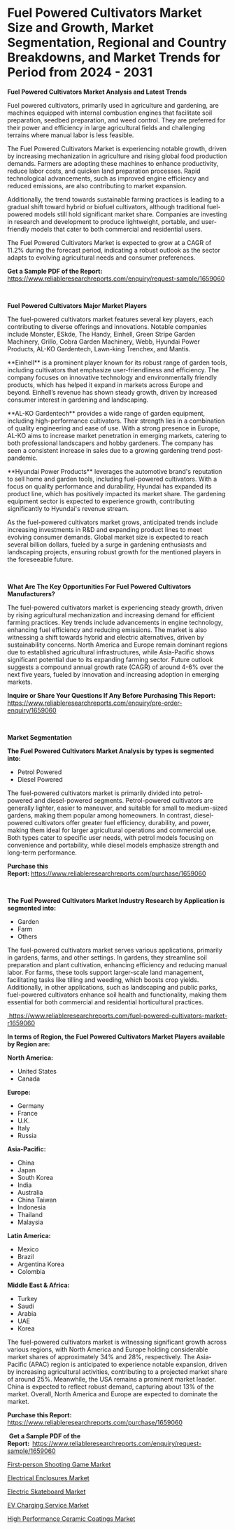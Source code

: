 <p><h1>Fuel Powered Cultivators Market Size and Growth, Market Segmentation, Regional and Country Breakdowns, and Market Trends for Period from 2024 -  2031</h1></p><p><strong>Fuel Powered Cultivators Market Analysis and Latest Trends</strong></p>
<p><p>Fuel powered cultivators, primarily used in agriculture and gardening, are machines equipped with internal combustion engines that facilitate soil preparation, seedbed preparation, and weed control. They are preferred for their power and efficiency in large agricultural fields and challenging terrains where manual labor is less feasible. </p><p>The Fuel Powered Cultivators Market is experiencing notable growth, driven by increasing mechanization in agriculture and rising global food production demands. Farmers are adopting these machines to enhance productivity, reduce labor costs, and quicken land preparation processes. Rapid technological advancements, such as improved engine efficiency and reduced emissions, are also contributing to market expansion. </p><p>Additionally, the trend towards sustainable farming practices is leading to a gradual shift toward hybrid or biofuel cultivators, although traditional fuel-powered models still hold significant market share. Companies are investing in research and development to produce lightweight, portable, and user-friendly models that cater to both commercial and residential users. </p><p>The Fuel Powered Cultivators Market is expected to grow at a CAGR of 11.2% during the forecast period, indicating a robust outlook as the sector adapts to evolving agricultural needs and consumer preferences.</p></p>
<p><strong>Get a Sample PDF of the Report:&nbsp;</strong> <a href="https://www.reliableresearchreports.com/enquiry/request-sample/1659060?utm_campaign=121&utm_medium=2&utm_source=Github&utm_content=ia&utm_term=03102024&utm_id=fuel-powered-cultivators">https://www.reliableresearchreports.com/enquiry/request-sample/1659060</a></p>
<p>&nbsp;</p>
<p><strong>Fuel Powered Cultivators Major Market Players</strong></p>
<p><p>The fuel-powered cultivators market features several key players, each contributing to diverse offerings and innovations. Notable companies include Monster, ESkde, The Handy, Einhell, Green Stripe Garden Machinery, Grillo, Cobra Garden Machinery, Webb, Hyundai Power Products, AL-KO Gardentech, Lawn-king Trenchex, and Mantis.</p><p>**Einhell** is a prominent player known for its robust range of garden tools, including cultivators that emphasize user-friendliness and efficiency. The company focuses on innovative technology and environmentally friendly products, which has helped it expand in markets across Europe and beyond. Einhell’s revenue has shown steady growth, driven by increased consumer interest in gardening and landscaping.</p><p>**AL-KO Gardentech** provides a wide range of garden equipment, including high-performance cultivators. Their strength lies in a combination of quality engineering and ease of use. With a strong presence in Europe, AL-KO aims to increase market penetration in emerging markets, catering to both professional landscapers and hobby gardeners. The company has seen a consistent increase in sales due to a growing gardening trend post-pandemic.</p><p>**Hyundai Power Products** leverages the automotive brand's reputation to sell home and garden tools, including fuel-powered cultivators. With a focus on quality performance and durability, Hyundai has expanded its product line, which has positively impacted its market share. The gardening equipment sector is expected to experience growth, contributing significantly to Hyundai's revenue stream.</p><p>As the fuel-powered cultivators market grows, anticipated trends include increasing investments in R&D and expanding product lines to meet evolving consumer demands. Global market size is expected to reach several billion dollars, fueled by a surge in gardening enthusiasts and landscaping projects, ensuring robust growth for the mentioned players in the foreseeable future.</p></p>
<p>&nbsp;</p>
<p><strong>What Are The Key Opportunities For Fuel Powered Cultivators Manufacturers?</strong></p>
<p><p>The fuel-powered cultivators market is experiencing steady growth, driven by rising agricultural mechanization and increasing demand for efficient farming practices. Key trends include advancements in engine technology, enhancing fuel efficiency and reducing emissions. The market is also witnessing a shift towards hybrid and electric alternatives, driven by sustainability concerns. North America and Europe remain dominant regions due to established agricultural infrastructures, while Asia-Pacific shows significant potential due to its expanding farming sector. Future outlook suggests a compound annual growth rate (CAGR) of around 4-6% over the next five years, fueled by innovation and increasing adoption in emerging markets.</p></p>
<p><strong>Inquire or Share Your Questions If Any Before Purchasing This Report:</strong> <a href="https://www.reliableresearchreports.com/enquiry/pre-order-enquiry/1659060?utm_campaign=121&utm_medium=2&utm_source=Github&utm_content=ia&utm_term=03102024&utm_id=fuel-powered-cultivators">https://www.reliableresearchreports.com/enquiry/pre-order-enquiry/1659060</a></p>
<p>&nbsp;</p>
<p><strong>Market Segmentation</strong></p>
<p><strong>The Fuel Powered Cultivators Market Analysis by types is segmented into:</strong></p>
<p><ul><li>Petrol Powered</li><li>Diesel Powered</li></ul></p>
<p><p>The fuel-powered cultivators market is primarily divided into petrol-powered and diesel-powered segments. Petrol-powered cultivators are generally lighter, easier to maneuver, and suitable for small to medium-sized gardens, making them popular among homeowners. In contrast, diesel-powered cultivators offer greater fuel efficiency, durability, and power, making them ideal for larger agricultural operations and commercial use. Both types cater to specific user needs, with petrol models focusing on convenience and portability, while diesel models emphasize strength and long-term performance.</p></p>
<p><strong>Purchase this Report:&nbsp;</strong><a href="https://www.reliableresearchreports.com/purchase/1659060?utm_campaign=121&utm_medium=2&utm_source=Github&utm_content=ia&utm_term=03102024&utm_id=fuel-powered-cultivators">https://www.reliableresearchreports.com/purchase/1659060</a></p>
<p>&nbsp;</p>
<p><strong>The Fuel Powered Cultivators Market Industry Research by Application is segmented into:</strong></p>
<p><ul><li>Garden</li><li>Farm</li><li>Others</li></ul></p>
<p><p>The fuel-powered cultivators market serves various applications, primarily in gardens, farms, and other settings. In gardens, they streamline soil preparation and plant cultivation, enhancing efficiency and reducing manual labor. For farms, these tools support larger-scale land management, facilitating tasks like tilling and weeding, which boosts crop yields. Additionally, in other applications, such as landscaping and public parks, fuel-powered cultivators enhance soil health and functionality, making them essential for both commercial and residential horticultural practices.</p></p>
<p><a href="https://www.reliableresearchreports.com/fuel-powered-cultivators-market-r1659060?utm_campaign=121&utm_medium=2&utm_source=Github&utm_content=ia&utm_term=03102024&utm_id=fuel-powered-cultivators">&nbsp;https://www.reliableresearchreports.com/fuel-powered-cultivators-market-r1659060</a></p>
<p><strong>In terms of Region, the Fuel Powered Cultivators Market Players available by Region are:</strong></p>
<p>
    <p> <strong> North America: </strong>
        <ul>
            <li>United States</li>
            <li>Canada</li>
        </ul>
        </p> 
    <p> <strong> Europe: </strong>
        <ul>
            <li>Germany</li>
            <li>France</li>
            <li>U.K.</li>
            <li>Italy</li>
            <li>Russia</li>
        </ul>
        </p> 
    <p> <strong> Asia-Pacific: </strong>
        <ul>
            <li>China</li>
            <li>Japan</li>
            <li>South Korea</li>
            <li>India</li>
            <li>Australia</li>
            <li>China Taiwan</li>
            <li>Indonesia</li>
            <li>Thailand</li>
            <li>Malaysia</li>
        </ul>
        </p> 
    <p> <strong> Latin America: </strong>
        <ul>
            <li>Mexico</li>
            <li>Brazil</li>
            <li>Argentina Korea</li>
            <li>Colombia</li>
        </ul>
        </p> 
    <p> <strong> Middle East & Africa: </strong>
        <ul>
            <li>Turkey</li>
            <li>Saudi</li>
            <li>Arabia</li>
            <li>UAE</li>
            <li>Korea</li>
        </ul>
    </p>
    </p>
<p><p>The fuel-powered cultivators market is witnessing significant growth across various regions, with North America and Europe holding considerable market shares of approximately 34% and 28%, respectively. The Asia-Pacific (APAC) region is anticipated to experience notable expansion, driven by increasing agricultural activities, contributing to a projected market share of around 25%. Meanwhile, the USA remains a prominent market leader. China is expected to reflect robust demand, capturing about 13% of the market. Overall, North America and Europe are expected to dominate the market.</p></p>
<p><strong>Purchase this Report: </strong><a href="https://www.reliableresearchreports.com/purchase/1659060?utm_campaign=121&utm_medium=2&utm_source=Github&utm_content=ia&utm_term=03102024&utm_id=fuel-powered-cultivators">https://www.reliableresearchreports.com/purchase/1659060</a></p>
<p>&nbsp;<strong>Get a Sample PDF of the Report:&nbsp;&nbsp;</strong><a href="https://www.reliableresearchreports.com/enquiry/request-sample/1659060?utm_campaign=121&utm_medium=2&utm_source=Github&utm_content=ia&utm_term=03102024&utm_id=fuel-powered-cultivators">https://www.reliableresearchreports.com/enquiry/request-sample/1659060</a></p>
<p><strong></strong></p>
<p><p><a href="https://github.com/CarolynWatkins697/Market-Research-Report-List-1/blob/main/first-person-shooting-game-market.md?utm_campaign=121&utm_medium=2&utm_source=Github&utm_content=ia&utm_term=03102024&utm_id=fuel-powered-cultivators">First-person Shooting Game Market</a></p><p><a href="https://www.linkedin.com/pulse/insights-electrical-enclosures-market-share-competitive-landscape-kqszc?trackingId=rfZjD7cHSk2F2UbEGtn2UA%3D%3D&utm_campaign=121&utm_medium=2&utm_source=Github&utm_content=ia&utm_term=03102024&utm_id=fuel-powered-cultivators">Electrical Enclosures Market</a></p><p><a href="https://issuu.com/reportprime-2/docs/electric-skateboard-market-size-203_a6752a0aaf7ee2?utm_campaign=121&utm_medium=2&utm_source=Github&utm_content=ia&utm_term=03102024&utm_id=fuel-powered-cultivators">Electric Skateboard Market</a></p><p><a href="https://issuu.com/reportprime-2/docs/ev-charging-service-market-size-203_7953f5b3a8fe72?utm_campaign=121&utm_medium=2&utm_source=Github&utm_content=ia&utm_term=03102024&utm_id=fuel-powered-cultivators">EV Charging Service Market</a></p><p><a href="https://www.linkedin.com/pulse/high-performance-ceramic-coatings-market-share-analysis--8nene?trackingId=iXivEdz0TU6sHOF4VwaLPA%3D%3D&utm_campaign=121&utm_medium=2&utm_source=Github&utm_content=ia&utm_term=03102024&utm_id=fuel-powered-cultivators">High Performance Ceramic Coatings Market</a></p></p>